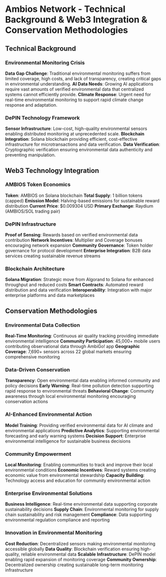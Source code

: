 # Ambios Network - Technical Background & Web3 Integration & Conservation Methodologies

## Technical Background

### Environmental Monitoring Crisis
**Data Gap Challenge**: Traditional environmental monitoring suffers from limited coverage, high costs, and lack of transparency, creating critical gaps in environmental understanding.
**AI Data Needs**: Growing AI applications require vast amounts of verified environmental data that centralized systems cannot efficiently provide.
**Climate Response**: Urgent need for real-time environmental monitoring to support rapid climate change response and adaptation.

### DePIN Technology Framework
**Sensor Infrastructure**: Low-cost, high-quality environmental sensors enabling distributed monitoring at unprecedented scale.
**Blockchain Integration**: Solana blockchain providing efficient, cost-effective infrastructure for microtransactions and data verification.
**Data Verification**: Cryptographic verification ensuring environmental data authenticity and preventing manipulation.

## Web3 Technology Integration

### AMBIOS Token Economics
**Token**: AMBIOS on Solana blockchain
**Total Supply**: 1 billion tokens (capped)
**Emission Model**: Halving-based emissions for sustainable reward distribution
**Current Price**: $0.009304 USD
**Primary Exchange**: Raydium (AMBIOS/SOL trading pair)

### DePIN Infrastructure
**Proof of Sensing**: Rewards based on verified environmental data contribution
**Network Incentives**: Multiplier and Coverage bonuses encouraging network expansion
**Community Governance**: Token holder governance for protocol development
**Enterprise Integration**: B2B data services creating sustainable revenue streams

### Blockchain Architecture
**Solana Migration**: Strategic move from Algorand to Solana for enhanced throughput and reduced costs
**Smart Contracts**: Automated reward distribution and data verification
**Interoperability**: Integration with major enterprise platforms and data marketplaces

## Conservation Methodologies

### Environmental Data Collection
**Real-Time Monitoring**: Continuous air quality tracking providing immediate environmental intelligence
**Community Participation**: 45,000+ mobile users contributing observational data through AmbiGo! app
**Geographic Coverage**: 7,690+ sensors across 22 global markets ensuring comprehensive monitoring

### Data-Driven Conservation
**Transparency**: Open environmental data enabling informed community and policy decisions
**Early Warning**: Real-time pollution detection supporting rapid response to environmental threats
**Behavioral Change**: Community awareness through local environmental monitoring encouraging conservation actions

### AI-Enhanced Environmental Action
**Model Training**: Providing verified environmental data for AI climate and environmental applications
**Predictive Analytics**: Supporting environmental forecasting and early warning systems
**Decision Support**: Enterprise environmental intelligence for sustainable business decisions

### Community Empowerment
**Local Monitoring**: Enabling communities to track and improve their local environmental conditions
**Economic Incentives**: Reward systems creating economic value from environmental stewardship
**Capacity Building**: Technology access and education for community environmental action

### Enterprise Environmental Solutions
**Business Intelligence**: Real-time environmental data supporting corporate sustainability decisions
**Supply Chain**: Environmental monitoring for supply chain sustainability and risk management
**Compliance**: Data supporting environmental regulation compliance and reporting

### Innovation in Environmental Monitoring
**Cost Reduction**: Decentralized sensors making environmental monitoring accessible globally
**Data Quality**: Blockchain verification ensuring high-quality, reliable environmental data
**Scalable Infrastructure**: DePIN model enabling rapid expansion of monitoring coverage
**Community Ownership**: Decentralized ownership creating sustainable long-term monitoring infrastructure
